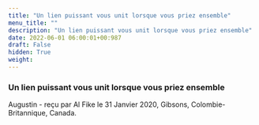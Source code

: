 ```yaml
---
title: "Un lien puissant vous unit lorsque vous priez ensemble"
menu_title: ""
description: "Un lien puissant vous unit lorsque vous priez ensemble"
date: 2022-06-01 06:00:01+00:987
draft: False
hidden: True
weight:
---
```

### Un lien puissant vous unit lorsque vous priez ensemble

Augustin - reçu par Al Fike le 31 Janvier 2020, Gibsons, Colombie-Britannique, Canada.



